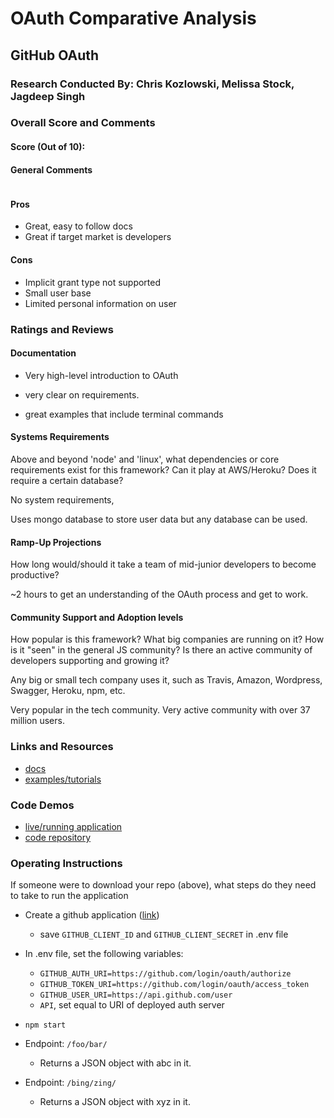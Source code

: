 # OAuth Comparative Analysis

## GitHub OAuth

### Research Conducted By: Chris Kozlowski, Melissa Stock, Jagdeep Singh

### Overall Score and Comments

#### Score (Out of 10): 

#### General Comments

![]()





#### Pros

- Great, easy to follow docs
- Great if target market is developers

#### Cons

- Implicit grant type not supported
- Small user base
- Limited personal information on user



### Ratings and Reviews

#### Documentation

- Very high-level introduction to OAuth 

- very clear on requirements. 

- great examples that include terminal commands



#### Systems Requirements

Above and beyond 'node' and 'linux', what dependencies or core requirements exist for this framework?  Can it play at AWS/Heroku?  Does it require a certain database?



No system requirements, 

Uses mongo database to store user data but any database can be used.



#### Ramp-Up Projections

How long would/should it take a team of mid-junior developers to become productive?

~2 hours to get an understanding of the OAuth process and get to work.



#### Community Support and Adoption levels

How popular is this framework? What big companies are running on it? How is it "seen" in the general JS community?  Is there an active community of developers supporting and growing it?



Any big or small tech company uses it, such as Travis, Amazon, Wordpress, Swagger, Heroku, npm, etc.



Very popular in the tech community. Very active community with over 37 million users.



### Links and Resources

- [docs](https://developer.github.com/apps/building-oauth-apps/authorizing-oauth-apps/)
- [examples/tutorials](https://developer.github.com/v3/guides/basics-of-authentication/)

### Code Demos

- [live/running application](http://xyz.com)
- [code repository](https://github.com/401-advanced-javascript-cdk/lab12-oauth/tree/master/auth-server)

### Operating Instructions

If someone were to download your repo (above), what steps do they need to take to run the application

- Create a github application ([link](https://github.com/settings/applications/new))
  - save `GITHUB_CLIENT_ID` and `GITHUB_CLIENT_SECRET` in .env file
- In .env file, set the following variables:
  - `GITHUB_AUTH_URI=https://github.com/login/oauth/authorize`
  - `GITHUB_TOKEN_URI=https://github.com/login/oauth/access_token`
  - `GITHUB_USER_URI=https://api.github.com/user`
  - `API`, set equal to URI of deployed auth server

- `npm start`
- Endpoint: `/foo/bar/`
  - Returns a JSON object with abc in it.
- Endpoint: `/bing/zing/`
  - Returns a JSON object with xyz in it.
